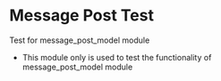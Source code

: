 Message Post Test
=================

Test for message_post_model module

- This module only is used to test the functionality of message_post_model
module